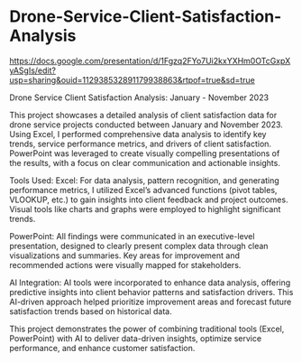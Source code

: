 # Drone-Service-Client-Satisfaction-Analysis
https://docs.google.com/presentation/d/1Fgzq2FYo7Ui2kxYXHm0OTcGxpXyASgIs/edit?usp=sharing&ouid=112938532891179938863&rtpof=true&sd=true

Drone Service Client Satisfaction Analysis: January - November 2023

This project showcases a detailed analysis of client satisfaction data for drone service projects conducted between January and November 2023. Using Excel, I performed comprehensive data analysis to identify key trends, service performance metrics, and drivers of client satisfaction. PowerPoint was leveraged to create visually compelling presentations of the results, with a focus on clear communication and actionable insights.

Tools Used:
Excel: For data analysis, pattern recognition, and generating performance metrics, I utilized Excel’s advanced functions (pivot tables, VLOOKUP, etc.) to gain insights into client feedback and project outcomes. Visual tools like charts and graphs were employed to highlight significant trends.

PowerPoint: All findings were communicated in an executive-level presentation, designed to clearly present complex data through clean visualizations and summaries. Key areas for improvement and recommended actions were visually mapped for stakeholders.

AI Integration: AI tools were incorporated to enhance data analysis, offering predictive insights into client behavior patterns and satisfaction drivers. This AI-driven approach helped prioritize improvement areas and forecast future satisfaction trends based on historical data.

This project demonstrates the power of combining traditional tools (Excel, PowerPoint) with AI to deliver data-driven insights, optimize service performance, and enhance customer satisfaction.
